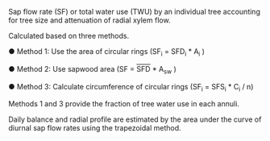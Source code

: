 Sap flow rate (SF) or total water use (TWU) by an individual tree accounting for tree size and attenuation of radial xylem flow.

Calculated based on three methods.

●	Method 1: Use the area of circular rings (SF<sub>i</sub> = SFD<sub>i</sub>  * A<sub>i</sub> )

●	Method 2: Use sapwood area (SF = <span style="text-decoration:overline">SFD</span> * A<sub>sw</sub> )

●	Method 3: Calculate circumference of circular rings (SF<sub>i</sub> = SFS<sub>i</sub>  * C<sub>i</sub> / n)



Methods 1 and 3 provide the fraction of tree water use in each annuli.

Daily balance and radial profile are estimated by the area under the curve of diurnal sap flow rates using the trapezoidal method. 